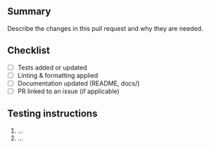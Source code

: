 ## Summary

Describe the changes in this pull request and why they are needed.

## Checklist
- [ ] Tests added or updated
- [ ] Linting & formatting applied
- [ ] Documentation updated (README, docs/)
- [ ] PR linked to an issue (if applicable)

## Testing instructions
1. ...
2. ...
